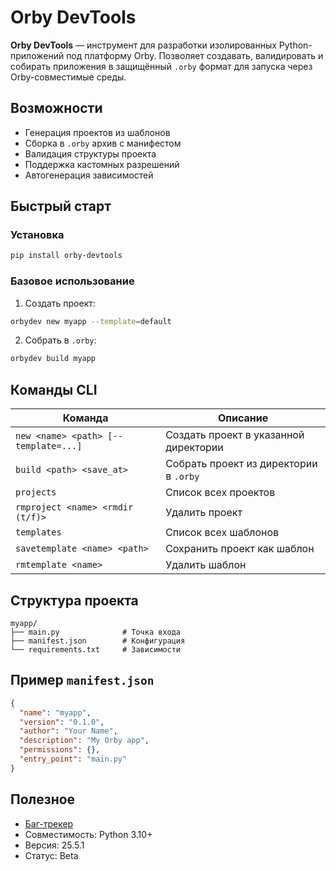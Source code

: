 # Orby DevTools

**Orby DevTools** — инструмент для разработки изолированных Python-приложений под платформу Orby. Позволяет создавать, валидировать и собирать приложения в защищённый `.orby` формат для запуска через Orby-совместимые среды.

## Возможности

- Генерация проектов из шаблонов  
- Сборка в `.orby` архив с манифестом  
- Валидация структуры проекта  
- Поддержка кастомных разрешений  
- Автогенерация зависимостей  

## Быстрый старт

### Установка
```bash
pip install orby-devtools
```

### Базовое использование
1. Создать проект:
```bash
orbydev new myapp --template=default
```
2. Собрать в `.orby`:
```bash
orbydev build myapp
```

## Команды CLI

| Команда | Описание |
|---------|----------|
| `new <name> <path> [--template=...]` | Создать проект в указанной директории |
| `build <path> <save_at>` | Собрать проект из директории в `.orby` |
| `projects` | Список всех проектов |
| `rmproject <name> <rmdir (t/f)>` | Удалить проект |
| `templates` | Список всех шаблонов |
| `savetemplate <name> <path>` | Сохранить проект как шаблон |
| `rmtemplate <name>` | Удалить шаблон |

## Структура проекта
```
myapp/
├── main.py              # Точка входа
├── manifest.json        # Конфигурация
└── requirements.txt     # Зависимости
```

## Пример `manifest.json`
```json
{
  "name": "myapp",
  "version": "0.1.0",
  "author": "Your Name",
  "description": "My Orby app",
  "permissions": {},
  "entry_point": "main.py"
}
```

## Полезное
- [Баг-трекер](https://github.com/wladisslaw/orby-devtools/issues)
- Совместимость: Python 3.10+
- Версия: 25.5.1
- Статус: Beta